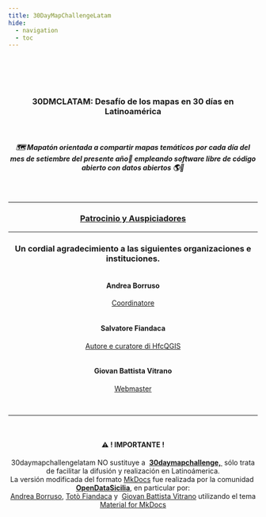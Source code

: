 ```yaml
---
title: 30DayMapChallengeLatam
hide:
  - navigation
  - toc
---
```

<style>
.md-typeset .md-content__button {display: none!important; }
.md-footer__inner {   display: none!important; }
.md-typeset h1, .md-typeset h2 {   display: none!important; }
.md-typeset h5 {text-transform: none!important; color: #212529!important;}
.md-typeset h3 { font-weight: bold!important; color: #212529!important;}
</style>
 <body> 
<header>
  <!-- css home  -->
<link rel="stylesheet" href="stylesheets/hfc_home.css"> 
<link rel="stylesheet" href="https://maxcdn.bootstrapcdn.com/font-awesome/4.7.0/css/font-awesome.min.css"> 
<link href="https://cdnjs.cloudflare.com/ajax/libs/font-awesome/5.15.3/css/all.min.css" rel="stylesheet" type="text/css"/> 
<!-- Masthead-->
        <header class="masthead">
            <div class="container">
          </div>
          </header>
     <br>
        <section class="page-section" id="services">
              <div class="container">
                <div class="text-center">
                <h3 class="main_title">30DMCLATAM: Desafío de los mapas en 30 días en Latinoamérica</h3><br>
  <h5 class="sub_title">🗺️ Mapatón orientada a compartir mapas temáticos por cada día del mes de setiembre del presente año📅 empleando software libre de código abierto con datos abiertos 🌎🐧</h5> <br>
  <hr>
  <h3 class="main_title">  <a href="https://hfcqgis.opendatasicilia.it/esempi/lista_esempi/" title="Patrocinio y Auspiciadores" target="_parent">Patrocinio y Auspiciadores</a></h3>

 <hr>
   
<!-- inizio testo Gter -->
<!-- <a href="https://github.com/pigreco/geobreack_02_by_Gter" target="_blank"><img class="center" src="img/geobreak_02_gter.jpg" alt="GeoBreak 02 Gter | Programma" title="GeoBreak 02 Gter | Programma"/></a>
<h5 class="service_title">
 <a href="https://mailchi.mp/a50b90870c50/in-arrivo-primo-geobreak-ottobre?fbclid=IwAR1ZFUGegfy9XKiW0ien4DFi25dvEbqh3FWgUPudG7_1aMhukBWN4PRUES8" title="GeoBreak 02 Gter | Programma" target="_blank">Programma</a><br>
  <!--  fine testo Gter -->
<body>
  <!-- Team -->
    <div class="container">
      <div class="row">
        <div class="col-lg-12 text-center">
      <!--    <h2 class="section-heading text-uppercase">CHI SIAMO</h2> -->
          <h3 class="section-subheading text-muted">Un cordial agradecimiento a las siguientes organizaciones  e instituciones.</h3>
        </div>
      </div>
      <div class="row">
        <div class="col-sm-4">
          <div class="team-member">
            <img class="mx-auto rounded-circle" src="../img/faccioni/andreaBorruso.png" alt="">
            <h4>Andrea Borruso</h4>
            <p class="text-muted"><a href="https://medium.com/tantotanto" title="Andrea Borruso | tanto tanto Le cose che ci piacciono…" target="_blank">Coordinatore</a></p>
				<div>
                <a href="https://twitter.com/aborruso" title="Andrea Borruso" target="_blank">
                 <span class="fa-stack fa-lg">
                <i class="fa fa-circle fa-stack-2x"></i>
                <i class="fa fa-twitter fa-stack-1x fa-inverse"></i>
              </span> </a>
				</div>
          </div>
        </div>
        <div class="col-sm-4">
          <div class="team-member">
            <img class="mx-auto rounded-circle" src="../img/faccioni/salvatoreFiandaca_02.png" alt="">
            <h4>Salvatore Fiandaca</a></h4>
        <p class="text-muted"><a href="../autore/" title="Salvatore Fiandaca | Autore e curatore di HfcQGIS" target="_self">Autore e curatore di HfcQGIS</a></p> 
			<div>
                <a href="https://twitter.com/totofiandaca" title="Salvatore Fiandaca" target="_blank">
                 <span class="fa-stack fa-lg">
                <i class="fa fa-circle fa-stack-2x"></i>
                <i class="fa fa-twitter fa-stack-1x fa-inverse"></i>
              </span> </a>
				</div>
          </div>
        </div>
        <div class="col-sm-4">
          <div class="team-member">
            <img class="mx-auto rounded-circle" src="../img/faccioni/gianniVitrano.png" alt="">
            <h4>Giovan Battista Vitrano</h4>
            <p class="text-muted"><a href="../webmaster/gbvitrano/" title="Giovan Battista Vitrano | Webmaster" target="_self">Webmaster</a></p> 
			 <div><a href="https://twitter.com/gbvitrano" title="Giovan Battista Vitrano" target="_blank">
                 <span class="fa-stack fa-lg">
                <i class="fa fa-circle fa-stack-2x"></i>
                <i class="fa fa-twitter fa-stack-1x fa-inverse"></i>
              </span></a>
              </div>
          </div>
        </div>
      </div>
      <div class="row">
        <div class="col-lg-8 mx-auto text-center">
        </div>
      </div>
    </div>
</body> 

<div class="container">
  <div class="row align-items-center justify-content-center justify-content-lg-between">
   <div class="col-lg-12">
      <div class="header_hero_content mt-45"> 
      <br><hr><br>
    <h4 class="service_title"> ⚠️ ! IMPORTANTE !</h4>
      <p class="wow fadeInUp" data-wow-duration="1.3s" data-wow-delay="1.1s">
      30daymapchallengelatam NO sustituye a 
      <a href="https://30daymapchallenge.com/" title="30daymapchallenge" target="_blank">
      <b>30daymapchallenge, </b>
      </a> sólo trata de facilitar la difusión y realización en Latinoámerica.
      <br>
      La versión modificada del formato <a href="https://squidfunk.github.io/mkdocs-material/" title="MkDocs" target="_blank">MkDocs</a>
      fue realizada por la comunidad <a href="https://hfcqgis-md.readthedocs.io/it/latest/ods/" title="OpenDataSicilia">
      <strong>OpenDataSicilia</strong></a>, en particular por:<br>
       <a href="https://twitter.com/aborruso" title="Andrea Borruso" target="_blank">Andrea Borruso</a>,
       <a href="https://twitter.com/totofiandaca" title="Totò Fiandaca" target="_blank">Totò Fiandaca</a> y 
       <a href="https://twitter.com/gbvitrano" title="Giovan Battista Vitrano" target="_blank">Giovan Battista Vitrano</a> 
       utilizando el tema <a href="https://squidfunk.github.io/mkdocs-material/" target="_blank" rel="noopener">
       Material for MkDocs
       </a></p>
      </div> 
</div>

</body>